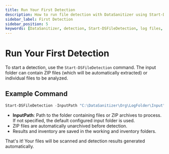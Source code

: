 ```yaml
---
title: Run Your First Detection
description: How to run file detection with DataSanitizer using Start-DSFileDetection.
sidebar_label: First Detection
sidebar_position: 5
keywords: [DataSanitizer, detection, Start-DSFileDetection, log files, zip, input folder]
---
```


# Run Your First Detection

To start a detection, use the `Start-DSFileDetection` command. The input folder can contain ZIP files (which will be automatically extracted) or individual files to be analyzed.

## Example Command

```powershell
Start-DSFileDetection -InputPath "C:\DataSanitizer\Org\LogFolder\Input"
```

- **InputPath**: Path to the folder containing files or ZIP archives to process. If not specified, the default configured input folder is used.
- ZIP files are automatically unarchived before detection.
- Results and inventory are saved in the working and inventory folders.

That's it! Your files will be scanned and detection results generated automatically.
